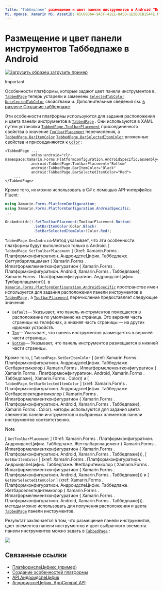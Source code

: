 ```yaml
---
Title: "Таббедпаже" размещение и цвет панели инструментов в Android "Description:" особенности платформы позволяют использовать функции, доступные только на определенной платформе, без реализации пользовательских модулей подготовки отчетов или эффектов. В этой статье объясняется, как использовать зависящую от платформы Android платформу, которая устанавливает расположение и цвет панели инструментов на Таббедпаже ".
MS. произв. Xamarin MS. AssetID: A5C68D6A-9A5F-42EE-845D-1E5B0CB1544E MS. Technology: Xamarin-Forms author: давидбритч MS. author: дабритч МС. Дата: 07/10/2018 No-Loc: [ Xamarin.Forms , Xamarin.Essentials ]
---
```


# <a name="tabbedpage-toolbar-placement-and-color-on-android"></a>Размещение и цвет панели инструментов Таббедпаже в Android

[![Загрузить образец](~/media/shared/download.png) загрузить пример](https://docs.microsoft.com/samples/xamarin/xamarin-forms-samples/userinterface-platformspecifics)

> [!IMPORTANT]
> Особенности платформы, которые задают цвет панели инструментов в, [`TabbedPage`](xref:Xamarin.Forms.TabbedPage) теперь устарели и заменены [`SelectedTabColor`](xref:Xamarin.Forms.TabbedPage.SelectedTabColor) [`UnselectedTabColor`](xref:Xamarin.Forms.TabbedPage.UnselectedTabColor) свойствами и. Дополнительные сведения см. [в разделе Создание таббедпаже](~/xamarin-forms/app-fundamentals/navigation/tabbed-page.md#create-a-tabbedpage).

Эти особенности платформы используются для задания расположения и цвета панели инструментов в [`TabbedPage`](xref:Xamarin.Forms.TabbedPage) . Они используются в XAML путем установки [`TabbedPage.ToolbarPlacement`](xref:Xamarin.Forms.PlatformConfiguration.AndroidSpecific.TabbedPage.ToolbarPlacementProperty) присоединенного свойства в значение [`ToolbarPlacement`](xref:Xamarin.Forms.PlatformConfiguration.AndroidSpecific.ToolbarPlacement) перечисления, а [`TabbedPage.BarItemColor`](xref:Xamarin.Forms.PlatformConfiguration.AndroidSpecific.TabbedPage.BarItemColorProperty) [`TabbedPage.BarSelectedItemColor`](xref:Xamarin.Forms.PlatformConfiguration.AndroidSpecific.TabbedPage.BarSelectedItemColorProperty) вложенные свойства и присоединяются к [`Color`](xref:Xamarin.Forms.Color) :

```xaml
<TabbedPage ...
            xmlns:android="clr-namespace:Xamarin.Forms.PlatformConfiguration.AndroidSpecific;assembly=Xamarin.Forms.Core"
            android:TabbedPage.ToolbarPlacement="Bottom"
            android:TabbedPage.BarItemColor="Black"
            android:TabbedPage.BarSelectedItemColor="Red">
    ...
</TabbedPage>
```

Кроме того, их можно использовать в C# с помощью API-интерфейса Fluent:

```csharp
using Xamarin.Forms.PlatformConfiguration;
using Xamarin.Forms.PlatformConfiguration.AndroidSpecific;
...

On<Android>().SetToolbarPlacement(ToolbarPlacement.Bottom)
             .SetBarItemColor(Color.Black)
             .SetBarSelectedItemColor(Color.Red);
```

`TabbedPage.On<Android>`Метод указывает, что эти особенности платформы будут выполняться только в Android. [ `TabbedPage.SetToolbarPlacement` ] (Xref: Xamarin.Forms . Платформконфигуратион. АндроидспеЦифик. Таббедпаже. Сеттулбарплацемент ( Xamarin.Forms . Иплатформелементконфигуратион { Xamarin.Forms . Платформконфигуратион. Android, Xamarin.Forms . Таббедпаже}, Xamarin.Forms . Платформконфигуратион. АндроидспеЦифик. Тулбарплацемент)). в [`Xamarin.Forms.PlatformConfiguration.AndroidSpecific`](xref:Xamarin.Forms.PlatformConfiguration.AndroidSpecific) пространстве имен используется для задания расположения панели инструментов в [`TabbedPage`](xref:Xamarin.Forms.TabbedPage) , а [`ToolbarPlacement`](xref:Xamarin.Forms.PlatformConfiguration.AndroidSpecific.ToolbarPlacement) перечисление предоставляет следующие значения:

- [`Default`](xref:Xamarin.Forms.PlatformConfiguration.AndroidSpecific.ToolbarPlacement.Default)— Указывает, что панель инструментов помещается в расположение по умолчанию на странице. Это верхняя часть страницы на телефонах, а нижняя часть страницы — на других идиомах устройств.
- [`Top`](xref:Xamarin.Forms.PlatformConfiguration.AndroidSpecific.ToolbarPlacement.Top)— Указывает, что панель инструментов размещается в верхней части страницы.
- [`Bottom`](xref:Xamarin.Forms.PlatformConfiguration.AndroidSpecific.ToolbarPlacement.Bottom)— Указывает, что панель инструментов размещается в нижней части страницы.

Кроме того, [ `TabbedPage.SetBarItemColor` ] (xref: Xamarin.Forms . Платформконфигуратион. АндроидспеЦифик. Таббедпаже. Сетбаритемколор ( Xamarin.Forms . Иплатформелементконфигуратион { Xamarin.Forms . Платформконфигуратион. Android, Xamarin.Forms . Таббедпаже}, Xamarin.Forms . Color)) и [ `TabbedPage.SetBarSelectedItemColor` ] (xref: Xamarin.Forms . Платформконфигуратион. АндроидспеЦифик. Таббедпаже. Сетбарселектедитемколор ( Xamarin.Forms . Иплатформелементконфигуратион { Xamarin.Forms . Платформконфигуратион. Android, Xamarin.Forms . Таббедпаже}, Xamarin.Forms . Color). методы используются для задания цвета элементов панели инструментов и выбранных элементов панели инструментов соответственно.

> [!NOTE]
> [ `GetToolbarPlacement` ] (Xref: Xamarin.Forms . Платформконфигуратион. АндроидспеЦифик. Таббедпаже. Жеттулбарплацемент ( Xamarin.Forms . Иплатформелементконфигуратион { Xamarin.Forms . Платформконфигуратион. Android, Xamarin.Forms . Таббедпаже})), [ `GetBarItemColor` ] (xref: Xamarin.Forms . Платформконфигуратион. АндроидспеЦифик. Таббедпаже. Жетбаритемколор ( Xamarin.Forms . Иплатформелементконфигуратион { Xamarin.Forms . Платформконфигуратион. Android, Xamarin.Forms . Таббедпаже})) и [ `GetBarSelectedItemColor` ] (xref: Xamarin.Forms . Платформконфигуратион. АндроидспеЦифик. Таббедпаже. Жетбарселектедитемколор ( Xamarin.Forms . Иплатформелементконфигуратион { Xamarin.Forms . Платформконфигуратион. Android, Xamarin.Forms . Таббедпаже})). методы можно использовать для получения расположения и цвета [`TabbedPage`](xref:Xamarin.Forms.TabbedPage) панели инструментов.

Результат заключается в том, что размещение панели инструментов, цвет элементов панели инструментов и цвет выбранного элемента панели инструментов можно задать в [`TabbedPage`](xref:Xamarin.Forms.TabbedPage) :

![](tabbedpage-toolbar-placement-color-images/tabbedpage-toolbar-placement.png)

## <a name="related-links"></a>Связанные ссылки

- [ПлатформспеЦификс (пример)](https://docs.microsoft.com/samples/xamarin/xamarin-forms-samples/userinterface-platformspecifics)
- [Создание особенностей платформы](~/xamarin-forms/platform/platform-specifics/index.md#creating-platform-specifics)
- [API АндроидспеЦифик](xref:Xamarin.Forms.PlatformConfiguration.AndroidSpecific)
- [АндроидспеЦифик. AppCompat API](xref:Xamarin.Forms.PlatformConfiguration.AndroidSpecific.AppCompat)
